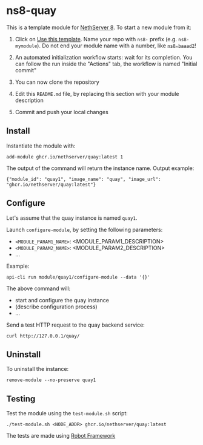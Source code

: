 # ns8-quay

This is a template module for [NethServer 8](https://github.com/NethServer/ns8-core).
To start a new module from it:

1. Click on [Use this template](https://github.com/NethServer/ns8-quay/generate).
   Name your repo with `ns8-` prefix (e.g. `ns8-mymodule`). 
   Do not end your module name with a number, like ~~`ns8-baaad2`~~!

1. An automated initialization workflow starts: wait for its completion.
   You can follow the run inside the "Actions" tab, the workflow is named "Initial commit"

1. You can now clone the repository

1. Edit this `README.md` file, by replacing this section with your module
   description

1. Commit and push your local changes

## Install

Instantiate the module with:

    add-module ghcr.io/nethserver/quay:latest 1

The output of the command will return the instance name.
Output example:

    {"module_id": "quay1", "image_name": "quay", "image_url": "ghcr.io/nethserver/quay:latest"}

## Configure

Let's assume that the quay instance is named `quay1`.

Launch `configure-module`, by setting the following parameters:
- `<MODULE_PARAM1_NAME>`: <MODULE_PARAM1_DESCRIPTION>
- `<MODULE_PARAM2_NAME>`: <MODULE_PARAM2_DESCRIPTION>
- ...

Example:

    api-cli run module/quay1/configure-module --data '{}'

The above command will:
- start and configure the quay instance
- (describe configuration process)
- ...

Send a test HTTP request to the quay backend service:

    curl http://127.0.0.1/quay/

## Uninstall

To uninstall the instance:

    remove-module --no-preserve quay1

## Testing

Test the module using the `test-module.sh` script:


    ./test-module.sh <NODE_ADDR> ghcr.io/nethserver/quay:latest

The tests are made using [Robot Framework](https://robotframework.org/)

